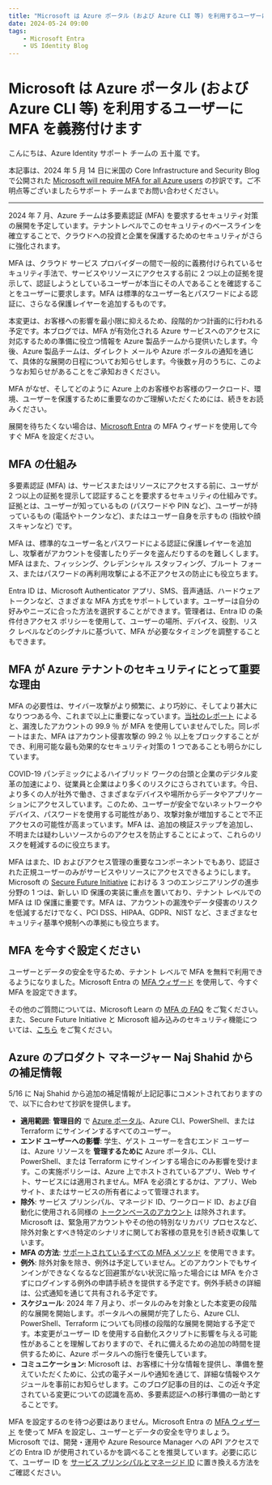 ```yaml
---
title: "Microsoft は Azure ポータル (および Azure CLI 等) を利用するユーザーに MFA を義務付けます"
date: 2024-05-24 09:00
tags:
    - Microsoft Entra
    - US Identity Blog
---
```

# Microsoft は Azure ポータル (および Azure CLI 等) を利用するユーザーに MFA を義務付けます

こんにちは、Azure Identity サポート チームの 五十嵐 です。

本記事は、2024 年 5 月 14 日に米国の Core Infrastructure and Security Blog で公開された [Microsoft will require MFA for all Azure users](https://techcommunity.microsoft.com/t5/core-infrastructure-and-security/microsoft-will-require-mfa-for-all-azure-users/ba-p/4140391) の抄訳です。ご不明点等ございましたらサポート チームまでお問い合わせください。

----

2024 年 7 月、Azure チームは多要素認証 (MFA) を要求するセキュリティ対策の展開を予定しています。テナントレベルでこのセキュリティのベースラインを確立することで、クラウドへの投資と企業を保護するためのセキュリティがさらに強化されます。

MFA は、クラウド サービス プロバイダーの間で一般的に義務付けられているセキュリティ手法で、サービスやリソースにアクセスする前に 2 つ以上の証拠を提示して、認証しようとしているユーザーが本当にその人であることを確認することをユーザーに要求します。MFA は標準的なユーザー名とパスワードによる認証に、さらなる保護レイヤーを追加するものです。

本変更は、お客様への影響を最小限に抑えるため、段階的かつ計画的に行われる予定です。本ブログでは、MFA が有効化される Azure サービスへのアクセスに対応するための準備に役立つ情報を Azure 製品チームから提供いたします。今後、Azure 製品チームは、ダイレクト メールや Azure ポータルの通知を通じて、具体的な展開の日程についてお知らせします。今後数ヶ月のうちに、このようなお知らせがあることをご承知おきください。

MFA がなぜ、そしてどのように Azure 上のお客様やお客様のワークロード、環境、ユーザーを保護するために重要なのかご理解いただくためには、続きをお読みください。

展開を待ちたくない場合は、[Microsoft Entra](https://aka.ms/EntraIDMFAWizard) の MFA ウィザードを使用して今すぐ MFA を設定ください。

## MFA の仕組み

多要素認証 (MFA) は、サービスまたはリソースにアクセスする前に、ユーザが 2 つ以上の証拠を提示して認証することを要求するセキュリティの仕組みです。証拠とは、ユーザーが知っているもの (パスワードや PIN など)、ユーザーが持っているもの (電話やトークンなど)、またはユーザー自身を示すもの (指紋や顔スキャンなど) です。

MFA は、標準的なユーザー名とパスワードによる認証に保護レイヤーを追加し、攻撃者がアカウントを侵害したりデータを盗んだりするのを難しくします。MFA はまた、フィッシング、クレデンシャル スタッフィング、ブルート フォース、またはパスワードの再利用攻撃による不正アクセスの防止にも役立ちます。

Entra ID は、Microsoft Authenticator アプリ、SMS、音声通話、ハードウェア トークンなど、さまざまな MFA 方式をサポートしています。ユーザーは自分の好みやニーズに合った方法を選択することができます。管理者は、Entra ID の条件付きアクセス ポリシーを使用して、ユーザーの場所、デバイス、役割、リスク レベルなどのシグナルに基づいて、MFA が必要なタイミングを調整することもできます。

## MFA が Azure テナントのセキュリティにとって重要な理由

MFA の必要性は、サイバー攻撃がより頻繁に、より巧妙に、そしてより甚大になりつつある今、これまで以上に重要になっています。[当社のレポート](https://query.prod.cms.rt.microsoft.com/cms/api/am/binary/RW166lD?culture=en-us&country=us) によると、漏洩したアカウントの 99.9 ％ が MFA を使用していませんでした。同レポートはまた、MFA はアカウント侵害攻撃の 99.2 ％ 以上をブロックすることができ、利用可能な最も効果的なセキュリティ対策の 1 つであることも明らかにしています。

COVID-19 パンデミックによるハイブリッド ワークの台頭と企業のデジタル変革の加速により、従業員と企業はより多くのリスクにさらされています。今日、より多くの人が社外で働き、さまざまなデバイスや場所からデータやアプリケーションにアクセスしています。このため、ユーザーが安全でないネットワークやデバイス、パスワードを使用する可能性があり、攻撃対象が増加することで不正アクセスの可能性が高まっています。MFA は、追加の検証ステップを追加し、不明または疑わしいソースからのアクセスを防止することによって、これらのリスクを軽減するのに役立ちます。

MFA はまた、ID およびアクセス管理の重要なコンポーネントでもあり、認証された正規ユーザーのみがサービスやリソースにアクセスできるようにします。Microsoft の [Secure Future Initiative](https://www.microsoft.com/en/microsoft-cloud/resources/built-in-security) における 3 つのエンジニアリングの進歩分野の 1 つは、新しい ID 保護の実装に重点を置いており、テナント レベルでの MFA は ID 保護に重要です。MFA は、アカウントの漏洩やデータ侵害のリスクを低減するだけでなく、PCI DSS、HIPAA、GDPR、NIST など、さまざまなセキュリティ基準や規制への準拠にも役立ちます。

## MFA を今すぐ設定ください

ユーザーとデータの安全を守るため、テナント レベルで MFA を無料で利用できるようになりました。Microsoft Entra の [MFA ウィザード](https://aka.ms/EntraIDMFAWizard) を使用して、今すぐ MFA を設定できます。

その他のご質問については、Microsoft Learn の [MFA の FAQ](https://learn.microsoft.com/ja-jp/entra/identity/authentication/multi-factor-authentication-faq) をご覧ください。また、Secure Future Initiative と Microsoft 組み込みのセキュリティ機能については、[こちら](https://www.microsoft.com/en/microsoft-cloud/resources/built-in-security) をご覧ください。

## Azure のプロダクト マネージャー Naj Shahid からの補足情報

5/16 に Naj Shahid から追加の補足情報が上記記事にコメントされておりますので、以下に合わせて抄訳を提供します。

- **適用範囲**: **管理目的** で [Azure ポータル](https://portal.azure.com/)、Azure CLI、PowerShell、または Terraform にサインインするすべてのユーザー。
- **エンド ユーザーへの影響**: 学生、ゲスト ユーザーを含むエンド ユーザーは、Azure リソースを **管理するために** Azure ポータル、CLI、PowerShell、または Terraform にサインインする場合にのみ影響を受けます。この実施ポリシーは、Azure 上でホストされているアプリ、Web サイト、サービスには適用されません。MFA を必須とするかは、アプリ、Web サイト、またはサービスの所有者によって管理されます。
- **除外**: サービス プリンシパル、マネージド ID、ワークロード ID、および自動化に使用される同様の [トークンベースのアカウント](https://learn.microsoft.com/ja-jp/azure/automation/automation-security-overview) は除外されます。Microsoft は、緊急用アカウントやその他の特別なリカバリ プロセスなど、除外対象とすべき特定のシナリオに関してお客様の意見を引き続き収集しています。
- **MFA の方法**: [サポートされているすべての MFA メソッド](https://learn.microsoft.com/ja-jp/entra/identity/authentication/concept-mfa-howitworks#available-verification-methods) を使用できます。
- **例外**: 除外対象を除き、例外は予定していません。どのアカウントでもサインインができなくなるなど回避策がない状況に陥った場合には MFA を介さずにログインする例外の申請手続きを提供する予定です。例外手続きの詳細は、公式通知を通じて共有される予定です。
- **スケジュール**: 2024 年 7 月より、ポータルのみを対象とした本変更の段階的な展開を開始します。ポータルへの展開が完了したら、Azure CLI、PowerShell、Terraform についても同様の段階的な展開を開始する予定です。本変更がユーザー ID を使用する自動化スクリプトに影響を与える可能性があることを理解しておりますので、それに備えるための追加の時間を提供するために、Azure ポータルへの施行を優先しています。
- **コミュニケーション**: Microsoft は、お客様に十分な情報を提供し、準備を整えていただくために、公式の電子メールや通知を通じて、詳細な情報やスケジュールを事前にお知らせします。このブログ記事の目的は、この近々予定されている変更についての認識を高め、多要素認証への移行準備の一助とすることです。

MFA を設定するのを待つ必要はありません。Microsoft Entra の [MFA ウィザード](https://aka.ms/EntraIDMFAWizard) を使って MFA を設定し、ユーザーとデータの安全を守りましょう。Microsoft では、開発・運用や Azure Resource Manager への API アクセスでどの Entra ID が使用されているかを調べることを推奨しています。必要に応じて、ユーザー ID を [サービス プリンシパルとマネージド ID](https://learn.microsoft.com/ja-jp/azure/devops/integrate/get-started/authentication/service-principal-managed-identity?view=azure-devops) に置き換える方法をご確認ください。
